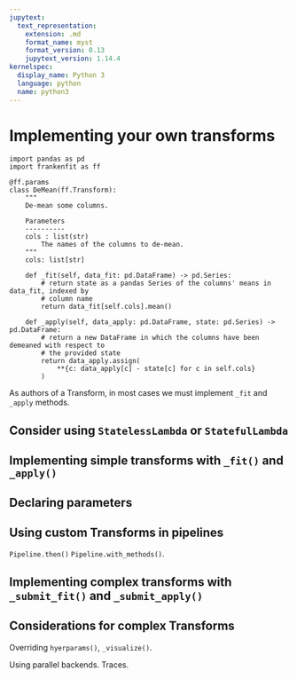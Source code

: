 ```yaml
---
jupytext:
  text_representation:
    extension: .md
    format_name: myst
    format_version: 0.13
    jupytext_version: 1.14.4
kernelspec:
  display_name: Python 3
  language: python
  name: python3
---
```


# Implementing your own transforms

```{code-cell} ipython3
import pandas as pd
import frankenfit as ff

@ff.params
class DeMean(ff.Transform):
    """
    De-mean some columns.

    Parameters
    ----------
    cols : list(str)
        The names of the columns to de-mean.
    """
    cols: list[str]

    def _fit(self, data_fit: pd.DataFrame) -> pd.Series:
        # return state as a pandas Series of the columns' means in data_fit, indexed by
        # column name
        return data_fit[self.cols].mean()

    def _apply(self, data_apply: pd.DataFrame, state: pd.Series) -> pd.DataFrame:
        # return a new DataFrame in which the columns have been demeaned with respect to
        # the provided state
        return data_apply.assign(
            **{c: data_apply[c] - state[c] for c in self.cols}
        )
```

As authors of a Transform, in most cases we must implement `_fit` and `_apply` methods.

## Consider using `StatelessLambda` or `StatefulLambda`

## Implementing simple transforms with `_fit()` and `_apply()`

## Declaring parameters

## Using custom Transforms in pipelines

`Pipeline.then()`
`Pipeline.with_methods()`.

## Implementing complex transforms with `_submit_fit()` and `_submit_apply()`

## Considerations for complex Transforms

Overriding `hyerparams()`, `_visualize()`.

Using parallel backends. Traces.
